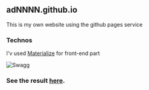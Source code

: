## adNNNN.github.io
<p>This is my own website using the github pages service</p>

### Technos
<p>I'v used <A HREF="http://materializecss.com/" TITLE="description">Materialize</A> for front-end part</p>

<img src="http://4.bp.blogspot.com/-x37kV_r1iAo/UkSc-mQweoI/AAAAAAAAOaU/y6RoPCArzgY/s1600/sunglasses.gif" alt="Swagg">

### See the result <A HREF="http://dangeffroy.github.io/" TITLE="description">here</A>.
